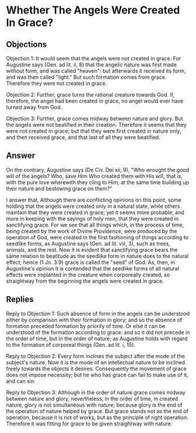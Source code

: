 # Whether The Angels Were Created In Grace?

## Objections

Objection 1: It would seem that the angels were not created in grace. For Augustine says (Gen. ad lit. ii, 8) that the angelic nature was first made without form, and was called "heaven": but afterwards it received its form, and was then called "light." But such formation comes from grace. Therefore they were not created in grace.

Objection 2: Further, grace turns the rational creature towards God. If, therefore, the angel had been created in grace, no angel would ever have turned away from God.

Objection 3: Further, grace comes midway between nature and glory. But the angels were not beatified in their creation. Therefore it seems that they were not created in grace; but that they were first created in nature only, and then received grace, and that last of all they were beatified.

## Answer

On the contrary, Augustine says (De Civ. Dei xii, 9), "Who wrought the good will of the angels? Who, save Him Who created them with His will, that is, with the pure love wherewith they cling to Him; at the same time building up their nature and bestowing grace on them?"

I answer that, Although there are conflicting opinions on this point, some holding that the angels were created only in a natural state, while others maintain that they were created in grace; yet it seems more probable, and more in keeping with the sayings of holy men, that they were created in sanctifying grace. For we see that all things which, in the process of time, being created by the work of Divine Providence, were produced by the operation of God, were created in the first fashioning of things according to seedlike forms, as Augustine says (Gen. ad lit. viii, 3), such as trees, animals, and the rest. Now it is evident that sanctifying grace bears the same relation to beatitude as the seedlike form in nature does to the natural effect; hence (1 Jn. 3:9) grace is called the "seed" of God. As, then, in Augustine's opinion it is contended that the seedlike forms of all natural effects were implanted in the creature when corporeally created, so straightway from the beginning the angels were created in grace.

## Replies

Reply to Objection 1: Such absence of form in the angels can be understood either by comparison with their formation in glory; and so the absence of formation preceded formation by priority of time. Or else it can be understood of the formation according to grace: and so it did not precede in the order of time, but in the order of nature; as Augustine holds with regard to the formation of corporeal things (Gen. ad lit. i, 15).

Reply to Objection 2: Every form inclines the subject after the mode of the subject's nature. Now it is the mode of an intellectual nature to be inclined freely towards the objects it desires. Consequently the movement of grace does not impose necessity; but he who has grace can fail to make use of it, and can sin.

Reply to Objection 3: Although in the order of nature grace comes midway between nature and glory, nevertheless, in the order of time, in created nature, glory is not simultaneous with nature; because glory is the end of the operation of nature helped by grace. But grace stands not as the end of operation, because it is not of works, but as the principle of right operation. Therefore it was fitting for grace to be given straightway with nature.
